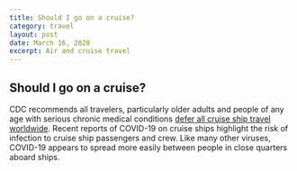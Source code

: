 ```yaml
---
title: Should I go on a cruise?
category: travel
layout: post
date: March 16, 2020
excerpt: Air and cruise travel
---
```


## Should I go on a cruise? ##

CDC recommends all travelers, particularly older adults and people of any age with serious chronic medical conditions <a href="https://wwwnc.cdc.gov/travel/page/covid-19-cruise-ship"> defer all cruise ship travel worldwide</a>. Recent reports of COVID-19 on cruise ships highlight the risk of infection to cruise ship passengers and crew. Like many other viruses, COVID-19 appears to spread more easily between people in close quarters aboard ships.
